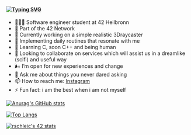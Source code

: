 #### [![Typing SVG](https://readme-typing-svg.herokuapp.com?font=koulen&size=14&color=A5F7C9&lines=hey+you%2C+the+love+in+me+salutes+the+love+in+you+%F0%9F%96%A4)](https://git.io/typing-svg)


- 👩🏼‍💻 Software engineer student at 42 Heilbronn
- 🏫 Part of the 42 Network
- 🔭 Currently working on a simple realistic 3Draycaster
- 🌱 Implementing daily routines that resonate with me
- 🧝 Learning C, soon C++ and being human 
- 👯 Looking to collaborate on services which will assist us in a dreamlike (scifi) and useful way
- 🌬️ I’m open for new experiences and change
- 💬 Ask me about things you never dared asking
- 📫 How to reach me: [Instagram](https://www.instagram.com/romyradau/)
- ⚡ Fun fact: i am the best when i am not myself


[![Anurag's GitHub stats](https://github-readme-stats.vercel.app/api?username=romyradau&hide=stars,issues,contribs&show_icons=true&theme=radical&show_icons=true&count_private=true)](https://github.com/anuraghazra/github-readme-stats)


[![Top Langs](https://github-readme-stats.vercel.app/api/top-langs/?username=romyradau&layout=compact)](https://github.com/anuraghazra/github-readme-stats)

[![rschleic's 42 stats](https://badge42.vercel.app/api/v2/cl3h75jg4003509l3m6z34dx7/stats?cursusId=21&coalitionId=159)](https://github.com/JaeSeoKim/badge42)
